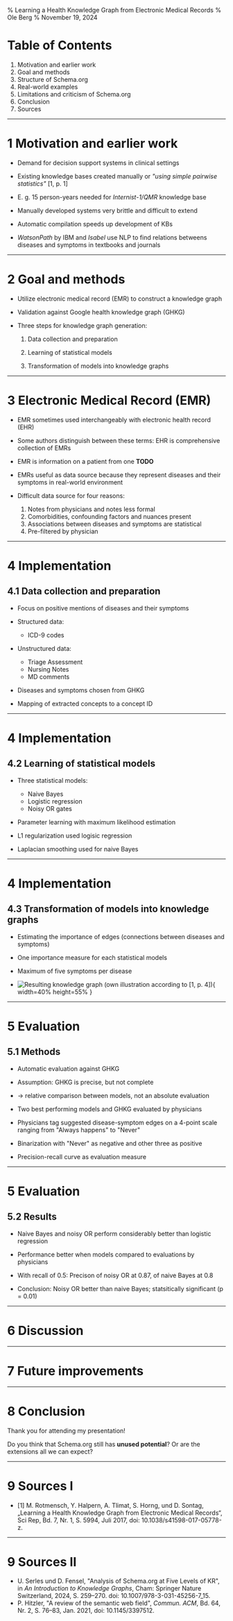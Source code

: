 % Learning a Health Knowledge Graph from Electronic Medical Records
% Ole Berg
% November 19, 2024

# Table of Contents

1. Motivation and earlier work
2. Goal and methods
3. Structure of Schema.org
4. Real-world examples
5. Limitations and criticism of Schema.org
6. Conclusion
7. Sources

---

# 1 Motivation and earlier work

* Demand for decision support systems in clinical settings

* Existing knowledge bases created manually or *"using simple pairwise statistics"* [1, p. 1]

* E. g. 15 person-years needed for *Internist-1/QMR* knowledge base

* Manually developed systems very brittle and difficult to extend

* Automatic compilation speeds up development of KBs

* *WatsonPath* by IBM and *Isabel* use NLP to find relations betweens diseases and symptoms in textbooks and journals

---

# 2 Goal and methods

* Utilize electronic medical record (EMR) to construct a knowledge graph

* Validation against Google health knowledge graph (GHKG)

* Three steps for knowledge graph generation:

  1. Data collection and preparation

  2. Learning of statistical models

  3. Transformation of models into knowledge graphs

---

# 3 Electronic Medical Record (EMR)

* EMR sometimes used interchangeably with electronic health record (EHR)

* Some authors distinguish between these terms: EHR is comprehensive collection of EMRs

* EMR is information on a patient from one **TODO**

* EMRs useful as data source because they represent diseases and their symptoms in real-world environment

* Difficult data source for four reasons:
  1. Notes from physicians and notes less formal
  2. Comorbidities, confounding factors and nuances present
  3. Associations between diseases and symptoms are statistical
  4. Pre-filtered by physician

---

# 4 Implementation

## 4.1 Data collection and preparation

* Focus on positive mentions of diseases and their symptoms

* Structured data:
  * ICD-9 codes

* Unstructured data:
  * Triage Assessment
  * Nursing Notes
  * MD comments

* Diseases and symptoms chosen from GHKG

* Mapping of extracted concepts to a concept ID

---

# 4 Implementation

## 4.2 Learning of statistical models

* Three statistical models:
  * Naive Bayes
  * Logistic regression
  * Noisy OR gates

* Parameter learning with maximum likelihood estimation

* L1 regularization used logisic regression

* Laplacian smoothing used for naive Bayes

---

# 4 Implementation

## 4.3 Transformation of models into knowledge graphs

* Estimating the importance of edges (connections between diseases and symptoms)

* One importance measure for each statistical models

* Maximum of five symptoms per disease

* ![Resulting knowledge graph (own illustration according to [1, p. 4])](images/KG.png){ width=40% height=55% }

---

# 5 Evaluation

## 5.1 Methods

* Automatic evaluation against GHKG

* Assumption: GHKG is precise, but not complete

* -> relative comparison between models, not an absolute evaluation

* Two best performing models and GHKG evaluated by physicians

* Physicians tag suggested disease-symptom edges on a 4-point scale ranging from "Always happens" to "Never"

* Binarization with "Never" as negative and other three as positive

* Precision-recall curve as evaluation measure

---

# 5 Evaluation

## 5.2 Results

* Naive Bayes and noisy OR perform considerably better than logistic regression

* Performance better when models compared to evaluations by physicians

* With recall of 0.5: Precison of noisy OR at 0.87, of naive Bayes at 0.8

* Conclusion: Noisy OR better than naive Bayes; statsitically significant (p = 0.01)

---

# 6 Discussion

---

# 7 Future improvements

---

# 8 Conclusion

Thank you for attending my presentation!

Do you think that Schema.org still has **unused potential**? Or are the extensions all we can expect?

---

# 9 Sources I

* [1] M. Rotmensch, Y. Halpern, A. Tlimat, S. Horng, und D. Sontag, „Learning a Health Knowledge Graph from Electronic Medical Records“, Sci Rep, Bd. 7, Nr. 1, S. 5994, Juli 2017, doi: 10.1038/s41598-017-05778-z.

---

# 9 Sources II

* U. Serles und D. Fensel, "Analysis of Schema.org at Five Levels of KR", in *An Introduction to Knowledge Graphs*, Cham: Springer Nature Switzerland, 2024, S. 259–270. doi: 10.1007/978-3-031-45256-7_15.
* P. Hitzler, "A review of the semantic web field", *Commun. ACM*, Bd. 64, Nr. 2, S. 76–83, Jan. 2021, doi: 10.1145/3397512.
